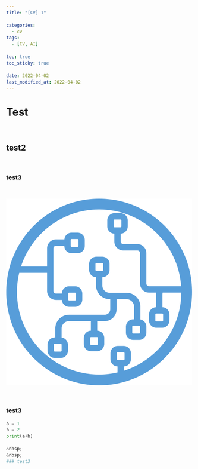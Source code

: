 ```yaml
---
title: "[CV] 1"

categories:
  - cv
tags:
  - [CV, AI]

toc: true
toc_sticky: true
 
date: 2022-04-02
last_modified_at: 2022-04-02
---
```


# Test
&nbsp;
&nbsp;
## test2
&nbsp;
&nbsp;
### test3

&nbsp;

![mllogo](/assets/Hey_Machine_Learning_Logo.png)

&nbsp;
&nbsp;
### test3

```python
a = 1
b = 2
print(a+b)

&nbsp;
&nbsp;
### test3
```
